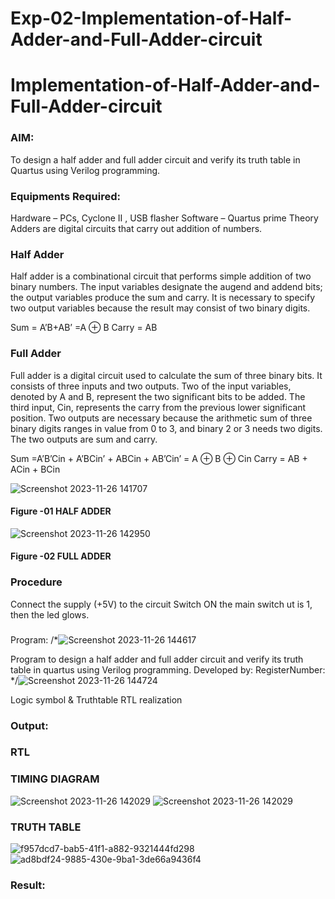# Exp-02-Implementation-of-Half-Adder-and-Full-Adder-circuit

# Implementation-of-Half-Adder-and-Full-Adder-circuit
### AIM:
To design a half adder and full adder circuit and verify its truth table in Quartus using Verilog programming.

### Equipments Required:
Hardware – PCs, Cyclone II , USB flasher
Software – Quartus prime
Theory
Adders are digital circuits that carry out addition of numbers.

### Half Adder
Half adder is a combinational circuit that performs simple addition of two binary numbers. The input variables designate the augend and addend bits; the output variables produce the sum and carry. It is necessary to specify two output variables because the result may consist of two binary digits.

Sum = A’B+AB’ =A ⊕ B Carry = AB

### Full Adder
Full adder is a digital circuit used to calculate the sum of three binary bits. It consists of three inputs and two outputs. Two of the input variables, denoted by A and B, represent the two significant bits to be added. The third input, Cin, represents the carry from the previous lower significant position. Two outputs are necessary because the arithmetic sum of three binary digits ranges in value from 0 to 3, and binary 2 or 3 needs two digits. The two outputs are sum and carry.

Sum =A’B’Cin + A’BCin’ + ABCin + AB’Cin’ = A ⊕ B ⊕ Cin Carry = AB + ACin + BCin

![Screenshot 2023-11-26 141707](https://github.com/vamsikrishna272005/Exp-02-Implementation-of-Half-Adder-and-Full-Adder-circuit/assets/147477015/ac4139cb-dc44-44bd-b617-f4eca350a75a)

#### Figure -01 HALF ADDER 


![Screenshot 2023-11-26 142950](https://github.com/vamsikrishna272005/Exp-02-Implementation-of-Half-Adder-and-Full-Adder-circuit/assets/147477015/efc86ac7-dd3a-4902-a9ea-2982ee8164a4)

#### Figure -02 FULL ADDER 

### Procedure

Connect the supply (+5V) to the circuit
Switch ON the main switch
ut is 1, then the led glows.
### 
Program:
/*![Screenshot 2023-11-26 144617](https://github.com/vamsikrishna272005/Exp-02-Implementation-of-Half-Adder-and-Full-Adder-circuit/assets/147477015/2b75618a-9b25-49e3-9776-3ce23ef99c83)

Program to design a half adder and full adder circuit and verify its truth table in quartus using Verilog programming.
Developed by: 
RegisterNumber:  
*/![Screenshot 2023-11-26 144724](https://github.com/vamsikrishna272005/Exp-02-Implementation-of-Half-Adder-and-Full-Adder-circuit/assets/147477015/424948fa-fdb9-46c3-8fa9-2ab41a8a95af)

Logic symbol & Truthtable
RTL realization

### Output:
### RTL
### TIMING DIAGRAM
![Screenshot 2023-11-26 142029](https://github.com/vamsikrishna272005/Exp-02-Implementation-of-Half-Adder-and-Full-Adder-circuit/assets/147477015/6dc7ebe5-1917-4cb3-b281-f7742975625f)
![Screenshot 2023-11-26 142029](https://github.com/vamsikrishna272005/Exp-02-Implementation-of-Half-Adder-and-Full-Adder-circuit/assets/147477015/32bdcbf5-b9d3-4bb1-a95a-51206c38c373)


### TRUTH TABLE 
![f957dcd7-bab5-41f1-a882-9321444fd298](https://github.com/vamsikrishna272005/Exp-02-Implementation-of-Half-Adder-and-Full-Adder-circuit/assets/147477015/64ca89ea-7bcf-40aa-a427-bf7da03c9a33)
![ad8bdf24-9885-430e-9ba1-3de66a9436f4](https://github.com/vamsikrishna272005/Exp-02-Implementation-of-Half-Adder-and-Full-Adder-circuit/assets/147477015/def63454-9538-492b-a9d7-881cb3207fee)

### Result:
